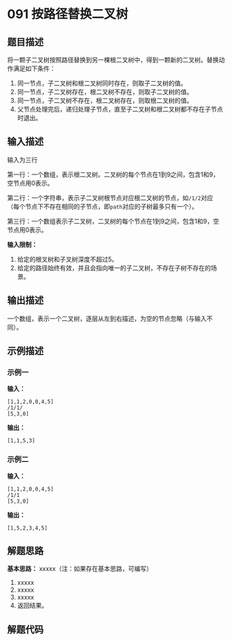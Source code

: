# 091 按路径替换二叉树

## 题目描述

将一颗子二叉树按照路径替换到另一棵根二叉树中，得到一颗新的二叉树。替换动作满足如下条件：

1. 同一节点，子二叉树和根二叉树同时存在，则取子二叉树的值。
2. 同一节点，子二叉树存在，根二叉树不存在，则取子二叉树的值。
3. 同一节点，子二叉树不存在，根二叉树存在，则取根二叉树的值。
4. 父节点处理完后，递归处理子节点，直至子二叉树和根二叉树都不存在子节点时退出。

## 输入描述

输入为三行

第一行：一个数组，表示根二叉树。二叉树的每个节点在1到9之间，包含1和9，空节点用0表示。

第二行：一个字符串，表示子二叉树根节点对应根二叉树的节点，如`/1/2`对应（每个节点下不存在相同的子节点，即`path`对应的子树最多只有一个）。

第三行：一个数组表示子二叉树，二叉树的每个节点在1到9之间，包含1和9，空节点用0表示。

**输入限制：**

1. 给定的根叉树和子叉树深度不超过5。
2. 给定的路径始终有效，并且会指向唯一的子二叉树，不存在子树不存在的场景。

## 输出描述

一个数组，表示一个二叉树，逐层从左到右描述，为空的节点忽略（与输入不同）。

## 示例描述

### 示例一

**输入：**
```text
[1,1,2,0,0,4,5]
/1/1/
[5,3,0]
```

**输出：**
```text
[1,1,5,3]
```

### 示例二

**输入：**
```text
[1,1,2,0,0,4,5]
/1/1
[5,3,0]
```

**输出：**
```text
[1,5,2,3,4,5]
```

## 解题思路

**基本思路：** xxxxx（注：如果存在基本思路，可编写）
1. xxxxx
2. xxxxx
3. xxxxx
4. 返回结果。

## 解题代码